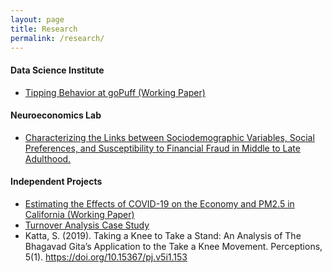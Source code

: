 ```yaml
---
layout: page
title: Research
permalink: /research/
---
```


#### Data Science Institute
* [Tipping Behavior at goPuff (Working Paper)](files/srikar_katta_gopuff_tipping.pdf)

#### Neuroeconomics Lab
* [Characterizing the Links between Sociodemographic Variables, Social Preferences, and Susceptibility to Financial Fraud in Middle to Late Adulthood.](osf.io/v357h)

#### Independent Projects
* [Estimating the Effects of COVID-19 on the Economy and PM2.5 in California (Working Paper)](files/srikar_katta_effects_of_covid_co2_gdp.pdf)
* [Turnover Analysis Case Study](files/srikar_katta_turnover_case_study.pdf)
* Katta, S. (2019). Taking a Knee to Take a Stand: An Analysis of The Bhagavad Gita’s Application to the Take a Knee Movement. Perceptions, 5(1). https://doi.org/10.15367/pj.v5i1.153